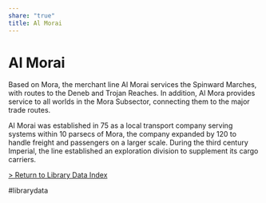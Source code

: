 ```yaml
---
share: "true"
title: Al Morai
---
```

  
# Al Morai  
Based on Mora, the merchant line Al Morai services the Spinward Marches, with routes to the Deneb and Trojan Reaches. In addition, Al Mora provides service to all worlds in the Mora Subsector, connecting them to the major trade routes.  
  
Al Morai was established in 75 as a local transport company serving systems within 10 parsecs of Mora, the company expanded by 120 to handle freight and passengers on a larger scale. During the third century Imperial, the line established an exploration division to supplement its cargo carriers.  
  
[ > Return to Library Data Index](LibraryData.md)  
  
#librarydata